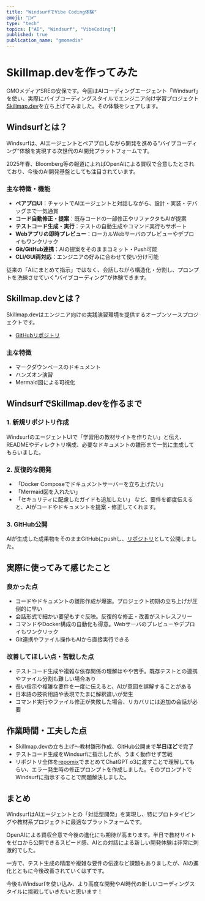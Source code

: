 ```yaml
---
title: "WindsurfでVibe Coding体験"
emoji: "🏄‍♂️"
type: "tech"
topics: ["AI", "Windsurf", "VibeCoding"]
published: true
publication_name: "gmomedia"
---
```


# Skillmap.devを作ってみた

GMOメディアSREの安保です。今回はAIコーディングエージェント「Windsurf」を使い、実際にバイブコーディングスタイルでエンジニア向け学習プロジェクト[Skillmap.dev](https://github.com/atsushi-ambo/skillmap.dev)を立ち上げてみました。その体験をシェアします。

## Windsurfとは？

Windsurfは、AIエージェントとペアプロしながら開発を進める“バイブコーディング”体験を実現する次世代のAI開発プラットフォームです。

2025年春、Bloomberg等の報道によればOpenAIによる買収で合意したとされており、今後のAI開発基盤としても注目されています。

### 主な特徴・機能
- **ペアプロUI**：チャットでAIエージェントと対話しながら、設計・実装・デバッグまで一気通貫
- **コード自動修正・提案**：既存コードの一部修正やリファクタもAIが提案
- **テストコード生成・実行**：テストの自動生成やコマンド実行もサポート
- **Webアプリの即時プレビュー**：ローカルWebサーバのプレビューやデプロイもワンクリック
- **Git/GitHub連携**：AIの提案をそのままコミット・Push可能
- **CLI/GUI両対応**：エンジニアの好みに合わせて使い分け可能

従来の「AIにまとめて指示」ではなく、会話しながら構造化・分割し、プロンプトを洗練させていく“バイブコーディング”が体験できます。

## Skillmap.devとは？

Skillmap.devはエンジニア向けの実践演習環境を提供するオープンソースプロジェクトです。  
- [GitHubリポジトリ](https://github.com/atsushi-ambo/skillmap.dev)

### 主な特徴
- マークダウンベースのドキュメント
- ハンズオン演習
- Mermaid図による可視化

## WindsurfでSkillmap.devを作るまで

### 1. 新規リポジトリ作成

WindsurfのエージェントUIで「学習用の教材サイトを作りたい」と伝え、READMEやディレクトリ構成、必要なドキュメントの雛形まで一気に生成してもらいました。

### 2. 反復的な開発

- 「Docker Composeでドキュメントサーバーを立ち上げたい」
- 「Mermaid図を入れたい」
- 「セキュリティに配慮したガイドも追加したい」
など、要件を都度伝えると、AIがコードやドキュメントを提案・修正してくれます。

### 3. GitHub公開

AIが生成した成果物をそのままGitHubにpushし、[リポジトリ](https://github.com/atsushi-ambo/skillmap.dev)として公開しました。

## 実際に使ってみて感じたこと

### 良かった点

- コードやドキュメントの雛形作成が爆速。プロジェクト初期の立ち上げが圧倒的に早い
- 会話形式で細かい要望もすぐ反映。反復的な修正・改善がストレスフリー
- コマンドやDocker構成の自動化も得意。Webサーバのプレビューやデプロイもワンクリック
- Git連携やファイル操作もAIから直接実行できる

### 改善してほしい点・苦戦した点

- テストコード生成や複雑な依存関係の理解はやや苦手。既存テストとの連携やファイル分割も難しい場合あり
- 長い指示や複雑な要件を一度に伝えると、AIが意図を誤解することがある
- 日本語の技術用語や表現でたまに解釈違いが発生
- コマンド実行やファイル修正が失敗した場合、リカバリには追加の会話が必要

## 作業時間・工夫した点

- Skillmap.devの立ち上げ～教材雛形作成、GitHub公開まで**半日ほど**で完了
- テストコード生成をWindsurfに指示したが、うまく動作せず苦戦
- リポジトリ全体を[repomix](https://github.com/yamadashy/repomix)でまとめてChatGPT o3に渡すことで理解してもらい、エラー発生時の修正プロンプトを作成しました。そのプロンプトでWindsurfに指示することで問題解決しました。

## まとめ

WindsurfはAIエージェントとの「対話型開発」を実現し、特にプロトタイピングや教材系プロジェクトに最適なプラットフォームです。

OpenAIによる買収合意で今後の進化にも期待が高まります。半日で教材サイトをゼロから公開できるスピード感、AIとの対話による新しい開発体験は非常に刺激的でした。

一方で、テスト生成の精度や複雑な要件の伝達など課題もありましたが、AIの進化とともに今後改善されていくはずです。

今後もWindsurfを使い込み、より高度な開発やAI時代の新しいコーディングスタイルに挑戦していきたいと思います！
